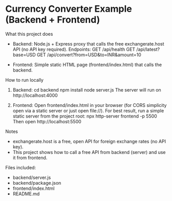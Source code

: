 Currency Converter Example (Backend + Frontend)
==============================================

What this project does
- Backend: Node.js + Express proxy that calls the free exchangerate.host API (no API key required).
  Endpoints:
    GET /api/health
    GET /api/latest?base=USD
    GET /api/convert?from=USD&to=INR&amount=10

- Frontend: Simple static HTML page (frontend/index.html) that calls the backend.

How to run locally
1) Backend:
   cd backend
   npm install
   node server.js
   The server will run on http://localhost:4000

2) Frontend:
   Open frontend/index.html in your browser (for CORS simplicity open via a static server or just open file://).
   For best result, run a simple static server from the project root:
     npx http-server frontend -p 5500
   Then open http://localhost:5500

Notes
- exchangerate.host is a free, open API for foreign exchange rates (no API key).
- This project shows how to call a free API from backend (server) and use it from frontend.

Files included:
- backend/server.js
- backend/package.json
- frontend/index.html
- README.md

